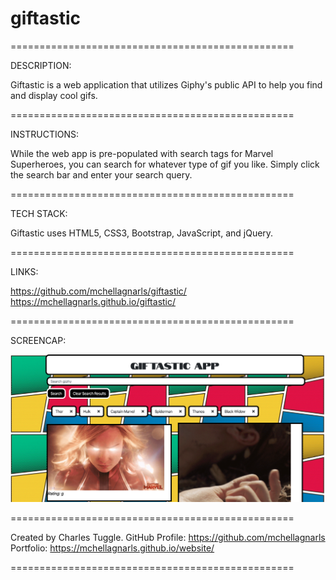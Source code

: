 # giftastic
=================================================

DESCRIPTION:

Giftastic is a web application that utilizes Giphy's public API to help you find and display cool gifs. 

=================================================

INSTRUCTIONS:

While the web app is pre-populated with search tags for Marvel Superheroes, you can search for whatever type of gif you like. Simply click the search bar and enter your search query.

=================================================

TECH STACK:

Giftastic uses HTML5, CSS3, Bootstrap, JavaScript, and jQuery.

=================================================

LINKS:

https://github.com/mchellagnarls/giftastic/
https://mchellagnarls.github.io/giftastic/

=================================================

SCREENCAP:

![Giftastic Image](giftasticapp.png) 


=================================================


Created by Charles Tuggle. 
GitHub Profile: https://github.com/mchellagnarls
Portfolio: https://mchellagnarls.github.io/website/

=================================================
